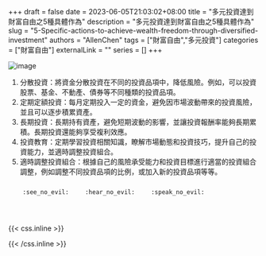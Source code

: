 +++ 
draft = false
date = 2023-06-05T21:03:02+08:00
title = "多元投資達到財富自由之5種具體作為"
description = "多元投資達到財富自由之5種具體作為"
slug = "5-Specific-actions-to-achieve-wealth-freedom-through-diversified-investment"
authors = "AllenChen"
tags = ["財富自由","多元投資"]
categories = ["財富自由"]
externalLink = ""
series = []
+++

![image](/images/post/A-rabbit-with-big-blue-eyes-sleeping-and-earning-money-with-Van-Gogh-style.jpeg)

1. 分散投資：將資金分散投資在不同的投資品項中，降低風險。例如，可以投資股票、基金、不動產、債券等不同種類的投資品項。
2. 定期定額投資：每月定期投入一定的資金，避免因市場波動帶來的投資風險，並且可以逐步積累資產。
3. 長期投資：長期持有資產，避免短期波動的影響，並讓投資報酬率能夠長期累積。長期投資還能夠享受複利效應。
4. 投資教育：定期學習投資相關知識，瞭解市場動態和投資技巧，提升自己的投資能力，並適時調整投資組合。
5. 適時調整投資組合：根據自己的風險承受能力和投資目標進行適當的投資組合調整，例如調整不同投資品項的比例，或加入新的投資品項等等。
   

<p><span class="nowrap"><span class="emojify">🙈</span> <code>:see_no_evil:</code></span>  <span class="nowrap"><span class="emojify">🙉</span> <code>:hear_no_evil:</code></span>  <span class="nowrap"><span class="emojify">🙊</span> <code>:speak_no_evil:</code></span></p>
<br>
    

{{< css.inline >}}
<style>
.emojify {
	font-family: Apple Color Emoji, Segoe UI Emoji, NotoColorEmoji, Segoe UI Symbol, Android Emoji, EmojiSymbols;
	font-size: 2rem;
	vertical-align: middle;
}
@media screen and (max-width:650px) {
  .nowrap {
    display: block;
    margin: 25px 0;
  }
}
</style>
{{< /css.inline >}}
